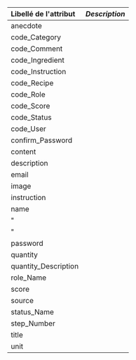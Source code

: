 | Libellé de l'attribut | _Description_ |
|:----------------------|:--------------|
| anecdote              |               |
| code_Category         |               |
| code_Comment          |               |
| code_Ingredient       |               |
| code_Instruction      |               |
| code_Recipe           |               |
| code_Role             |               |
| code_Score            |               |
| code_Status           |               |
| code_User             |               |
| confirm_Password      |               |
| content               |               |
| description           |               |
| email                 |               |
| image                 |               |
| instruction           |               |
| name                  |               |
| "                     |               |
| "                     |               |
| password              |               |
| quantity              |               |
| quantity_Description  |               |
| role_Name             |               |
| score                 |               |
| source                |               |
| status_Name           |               |
| step_Number           |               |
| title                 |               |
| unit                  |               |
